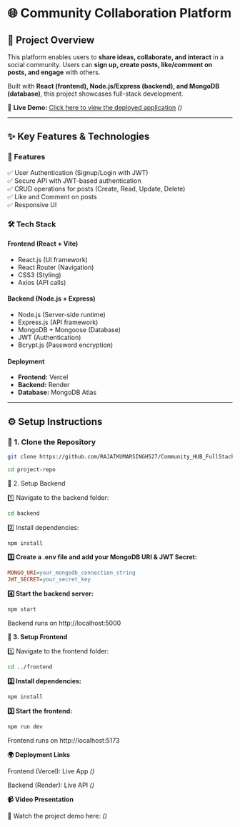 # 🌐 Community Collaboration Platform  

## 🚀 Project Overview  
This platform enables users to **share ideas, collaborate, and interact** in a social community. Users can **sign up, create posts, like/comment on posts, and engage** with others.  

Built with **React (frontend), Node.js/Express (backend), and MongoDB (database)**, this project showcases full-stack development.  

🔗 **Live Demo:** [Click here to view the deployed application](#) *()*  

---

## ✨ Key Features & Technologies  

### 🌟 Features  
✅ User Authentication (Signup/Login with JWT)  
✅ Secure API with JWT-based authentication  
✅ CRUD operations for posts (Create, Read, Update, Delete)  
✅ Like and Comment on posts  
✅ Responsive UI  

### 🛠️ Tech Stack  
#### **Frontend (React + Vite)**
- React.js (UI framework)
- React Router (Navigation)
- CSS3 (Styling)
- Axios (API calls)

#### **Backend (Node.js + Express)**
- Node.js (Server-side runtime)
- Express.js (API framework)
- MongoDB + Mongoose (Database)
- JWT (Authentication)
- Bcrypt.js (Password encryption)

#### **Deployment**
- **Frontend:** Vercel  
- **Backend:** Render  
- **Database:** MongoDB Atlas  

---

## ⚙️ Setup Instructions  

### 🔹 1. Clone the Repository  
```bash
git clone https://github.com/RAJATKUMARSINGH527/Community_HUB_FullStack_Website.git

cd project-repo
```
🔹 2. Setup Backend

1️⃣ Navigate to the backend folder:

```bash
cd backend

```

2️⃣ Install dependencies:

```bash
npm install

```
**3️⃣ Create a .env file and add your MongoDB URI & JWT Secret:**

```ini
MONGO_URI=your_mongodb_connection_string
JWT_SECRET=your_secret_key
```

**4️⃣ Start the backend server:**

```bash
npm start

```
Backend runs on http://localhost:5000

**🔹 3. Setup Frontend**

1️⃣ Navigate to the frontend folder:

```bash
cd ../frontend

```

**2️⃣ Install dependencies:**

```bash
npm install

```

**3️⃣ Start the frontend:**

```bash
npm run dev

```
Frontend runs on http://localhost:5173


**🌍 Deployment Links**

Frontend (Vercel): Live App *()* 

Backend (Render): Live API *()* 


**📹 Video Presentation**

🎥 Watch the project demo here: *()* 

